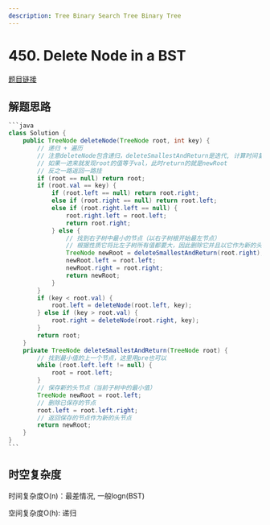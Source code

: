 ```yaml
---
description: Tree Binary Search Tree Binary Tree
---
```


# 450. Delete Node in a BST

[题目链接](https://leetcode.com/problems/delete-node-in-a-bst/description/)

## 解题思路

````java
```java
class Solution {
    public TreeNode deleteNode(TreeNode root, int key) {
        // 递归 + 遍历
        // 注意deleteNode包含递归，deleteSmallestAndReturn是迭代, 计算时间复杂度需要区分
        // 如果一进来就发现root的值等于val，此时return的就是newRoot
        // 反之一路返回一路挂
        if (root == null) return root;
        if (root.val == key) {
            if (root.left == null) return root.right;
            else if (root.right == null) return root.left;
            else if (root.right.left == null) {
                root.right.left = root.left;
                return root.right;
            } else {
                // 找到右子树中最小的节点（以右子树根开始最左节点）
                // 根据性质它将比左子树所有值都要大，因此删除它并且以它作为新的头节点
                TreeNode newRoot = deleteSmallestAndReturn(root.right);
                newRoot.left = root.left;
                newRoot.right = root.right;
                return newRoot;
            }
        }
        if (key < root.val) {
            root.left = deleteNode(root.left, key);
        } else if (key > root.val) {
            root.right = deleteNode(root.right, key);
        }
        return root;
    }
    private TreeNode deleteSmallestAndReturn(TreeNode root) {
        // 找到最小值的上一个节点，这里用pre也可以
        while (root.left.left != null) {
            root = root.left;
        }
        // 保存新的头节点（当前子树中的最小值）
        TreeNode newRoot = root.left;
        // 删除已保存的节点
        root.left = root.left.right;
        // 返回保存的节点作为新的头节点
        return newRoot;
    }
}
```
````

## 时空复杂度

时间复杂度O(n)：最差情况, 一般logn(BST)

空间复杂度O(h): 递归
